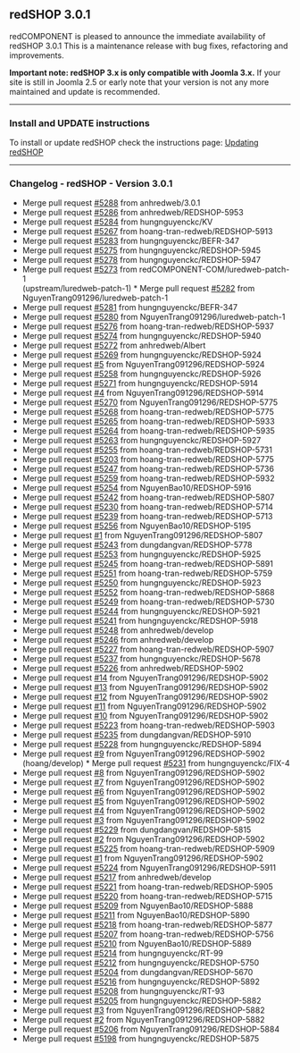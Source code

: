 ## redSHOP 3.0.1
redCOMPONENT is pleased to announce the immediate availability of redSHOP 3.0.1 This is a maintenance release with bug fixes, refactoring and improvements.

<b>Important note: redSHOP 3.x is only compatible with Joomla 3.x.</b> If your site is still in Joomla 2.5 or early note that your version is not any more maintained and update is recommended.

<hr>

### Install and UPDATE instructions
To install or update redSHOP check the instructions page: [Updating redSHOP](chapters/getting-started-general/updating-redshop.md)

<hr>

### Changelog - redSHOP - Version 3.0.1

<ul> 
<li>Merge pull request <a href="https://github.com/redCOMPONENT-COM/redSHOP/pull/5288">#5288</a> from anhredweb/3.0.1
<li>Merge pull request <a href="https://github.com/redCOMPONENT-COM/redSHOP/pull/5286">#5286</a> from anhredweb/REDSHOP-5953
<li>Merge pull request <a href="https://github.com/redCOMPONENT-COM/redSHOP/pull/5284">#5284</a> from hungnguyenckc/KV
<li>Merge pull request <a href="https://github.com/redCOMPONENT-COM/redSHOP/pull/5267">#5267</a> from hoang-tran-redweb/REDSHOP-5913
<li>Merge pull request <a href="https://github.com/redCOMPONENT-COM/redSHOP/pull/5283">#5283</a> from hungnguyenckc/BEFR-347
<li>Merge pull request <a href="https://github.com/redCOMPONENT-COM/redSHOP/pull/5275">#5275</a> from hungnguyenckc/REDSHOP-5945
<li>Merge pull request <a href="https://github.com/redCOMPONENT-COM/redSHOP/pull/5278">#5278</a> from hungnguyenckc/REDSHOP-5947
<li>Merge pull request <a href="https://github.com/redCOMPONENT-COM/redSHOP/pull/5273">#5273</a> from redCOMPONENT-COM/luredweb-patch-1<br>(upstream/luredweb-patch-1) * Merge pull request <a href="https://github.com/redCOMPONENT-COM/redSHOP/pull/5282">#5282</a> from NguyenTrang091296/luredweb-patch-1
<li>Merge pull request <a href="https://github.com/redCOMPONENT-COM/redSHOP/pull/5281">#5281</a> from hungnguyenckc/BEFR-347
<li>Merge pull request <a href="https://github.com/redCOMPONENT-COM/redSHOP/pull/5280">#5280</a> from NguyenTrang091296/luredweb-patch-1
<li>Merge pull request <a href="https://github.com/redCOMPONENT-COM/redSHOP/pull/5276">#5276</a> from hoang-tran-redweb/REDSHOP-5937
<li>Merge pull request <a href="https://github.com/redCOMPONENT-COM/redSHOP/pull/5274">#5274</a> from hungnguyenckc/REDSHOP-5940
<li>Merge pull request <a href="https://github.com/redCOMPONENT-COM/redSHOP/pull/5272">#5272</a> from anhredweb/Albert
<li>Merge pull request <a href="https://github.com/redCOMPONENT-COM/redSHOP/pull/5269">#5269</a> from hungnguyenckc/REDSHOP-5924
<li>Merge pull request <a href="https://github.com/redCOMPONENT-COM/redSHOP/pull/5">#5</a> from NguyenTrang091296/REDSHOP-5924
<li>Merge pull request <a href="https://github.com/redCOMPONENT-COM/redSHOP/pull/5258">#5258</a> from hungnguyenckc/REDSHOP-5926
<li>Merge pull request <a href="https://github.com/redCOMPONENT-COM/redSHOP/pull/5271">#5271</a> from hungnguyenckc/REDSHOP-5914
<li>Merge pull request <a href="https://github.com/redCOMPONENT-COM/redSHOP/pull/4">#4</a> from NguyenTrang091296/REDSHOP-5914
<li>Merge pull request <a href="https://github.com/redCOMPONENT-COM/redSHOP/pull/5270">#5270</a> from NguyenTrang091296/REDSHOP-5775
<li>Merge pull request <a href="https://github.com/redCOMPONENT-COM/redSHOP/pull/5268">#5268</a> from hoang-tran-redweb/REDSHOP-5775
<li>Merge pull request <a href="https://github.com/redCOMPONENT-COM/redSHOP/pull/5265">#5265</a> from hoang-tran-redweb/REDSHOP-5933
<li>Merge pull request <a href="https://github.com/redCOMPONENT-COM/redSHOP/pull/5264">#5264</a> from hoang-tran-redweb/REDSHOP-5935
<li>Merge pull request <a href="https://github.com/redCOMPONENT-COM/redSHOP/pull/5263">#5263</a> from hungnguyenckc/REDSHOP-5927
<li>Merge pull request <a href="https://github.com/redCOMPONENT-COM/redSHOP/pull/5255">#5255</a> from hoang-tran-redweb/REDSHOP-5731
<li>Merge pull request <a href="https://github.com/redCOMPONENT-COM/redSHOP/pull/5203">#5203</a> from hoang-tran-redweb/REDSHOP-5775
<li>Merge pull request <a href="https://github.com/redCOMPONENT-COM/redSHOP/pull/5247">#5247</a> from hoang-tran-redweb/REDSHOP-5736
<li>Merge pull request <a href="https://github.com/redCOMPONENT-COM/redSHOP/pull/5259">#5259</a> from hoang-tran-redweb/REDSHOP-5932
<li>Merge pull request <a href="https://github.com/redCOMPONENT-COM/redSHOP/pull/5254">#5254</a> from NguyenBao10/REDSHOP-5916
<li>Merge pull request <a href="https://github.com/redCOMPONENT-COM/redSHOP/pull/5242">#5242</a> from hoang-tran-redweb/REDSHOP-5807
<li>Merge pull request <a href="https://github.com/redCOMPONENT-COM/redSHOP/pull/5230">#5230</a> from hoang-tran-redweb/REDSHOP-5714
<li>Merge pull request <a href="https://github.com/redCOMPONENT-COM/redSHOP/pull/5239">#5239</a> from hoang-tran-redweb/REDSHOP-5713
<li>Merge pull request <a href="https://github.com/redCOMPONENT-COM/redSHOP/pull/5256">#5256</a> from NguyenBao10/REDSHOP-5195
<li>Merge pull request <a href="https://github.com/redCOMPONENT-COM/redSHOP/issues/1">#1</a> from NguyenTrang091296/REDSHOP-5807
<li>Merge pull request <a href="https://github.com/redCOMPONENT-COM/redSHOP/pull/5243">#5243</a> from dungdangvan/REDSHOP-5778
<li>Merge pull request <a href="https://github.com/redCOMPONENT-COM/redSHOP/pull/5253">#5253</a> from hungnguyenckc/REDSHOP-5925
<li>Merge pull request <a href="https://github.com/redCOMPONENT-COM/redSHOP/pull/5245">#5245</a> from hoang-tran-redweb/REDSHOP-5891
<li>Merge pull request <a href="https://github.com/redCOMPONENT-COM/redSHOP/pull/5251">#5251</a> from hoang-tran-redweb/REDSHOP-5759
<li>Merge pull request <a href="https://github.com/redCOMPONENT-COM/redSHOP/pull/5250">#5250</a> from hungnguyenckc/REDSHOP-5923
<li>Merge pull request <a href="https://github.com/redCOMPONENT-COM/redSHOP/pull/5252">#5252</a> from hoang-tran-redweb/REDSHOP-5868
<li>Merge pull request <a href="https://github.com/redCOMPONENT-COM/redSHOP/pull/5249">#5249</a> from hoang-tran-redweb/REDSHOP-5730
<li>Merge pull request <a href="https://github.com/redCOMPONENT-COM/redSHOP/pull/5244">#5244</a> from hungnguyenckc/REDSHOP-5921
<li>Merge pull request <a href="https://github.com/redCOMPONENT-COM/redSHOP/pull/5241">#5241</a> from hungnguyenckc/REDSHOP-5918
<li>Merge pull request <a href="https://github.com/redCOMPONENT-COM/redSHOP/pull/5248">#5248</a> from anhredweb/develop
<li>Merge pull request <a href="https://github.com/redCOMPONENT-COM/redSHOP/pull/5246">#5246</a> from anhredweb/develop
<li>Merge pull request <a href="https://github.com/redCOMPONENT-COM/redSHOP/pull/5227">#5227</a> from hoang-tran-redweb/REDSHOP-5907
<li>Merge pull request <a href="https://github.com/redCOMPONENT-COM/redSHOP/pull/5237">#5237</a> from hungnguyenckc/REDSHOP-5678
<li>Merge pull request <a href="https://github.com/redCOMPONENT-COM/redSHOP/pull/5226">#5226</a> from anhredweb/REDSHOP-5902
<li>Merge pull request <a href="https://github.com/redCOMPONENT-COM/redSHOP/pull/14">#14</a> from NguyenTrang091296/REDSHOP-5902
<li>Merge pull request <a href="https://github.com/redCOMPONENT-COM/redSHOP/pull/13">#13</a> from NguyenTrang091296/REDSHOP-5902
<li>Merge pull request <a href="https://github.com/redCOMPONENT-COM/redSHOP/pull/12">#12</a> from NguyenTrang091296/REDSHOP-5902
<li>Merge pull request <a href="https://github.com/redCOMPONENT-COM/redSHOP/pull/11">#11</a> from NguyenTrang091296/REDSHOP-5902
<li>Merge pull request <a href="https://github.com/redCOMPONENT-COM/redSHOP/pull/10">#10</a> from NguyenTrang091296/REDSHOP-5902
<li>Merge pull request <a href="https://github.com/redCOMPONENT-COM/redSHOP/pull/5223">#5223</a> from hoang-tran-redweb/REDSHOP-5903
<li>Merge pull request <a href="https://github.com/redCOMPONENT-COM/redSHOP/pull/5235">#5235</a> from dungdangvan/REDSHOP-5910
<li>Merge pull request <a href="https://github.com/redCOMPONENT-COM/redSHOP/pull/5228">#5228</a> from hungnguyenckc/REDSHOP-5894
<li>Merge pull request <a href="https://github.com/redCOMPONENT-COM/redSHOP/pull/9">#9</a> from NguyenTrang091296/REDSHOP-5902<br>(hoang/develop) * Merge pull request <a href="https://github.com/redCOMPONENT-COM/redSHOP/pull/5231">#5231</a> from hungnguyenckc/FIX-4
<li>Merge pull request <a href="https://github.com/redCOMPONENT-COM/redSHOP/pull/8">#8</a> from NguyenTrang091296/REDSHOP-5902
<li>Merge pull request <a href="https://github.com/redCOMPONENT-COM/redSHOP/pull/7">#7</a> from NguyenTrang091296/REDSHOP-5902
<li>Merge pull request <a href="https://github.com/redCOMPONENT-COM/redSHOP/pull/6">#6</a> from NguyenTrang091296/REDSHOP-5902
<li>Merge pull request <a href="https://github.com/redCOMPONENT-COM/redSHOP/pull/5">#5</a> from NguyenTrang091296/REDSHOP-5902
<li>Merge pull request <a href="https://github.com/redCOMPONENT-COM/redSHOP/pull/4">#4</a> from NguyenTrang091296/REDSHOP-5902
<li>Merge pull request <a href="https://github.com/redCOMPONENT-COM/redSHOP/pull/3">#3</a> from NguyenTrang091296/REDSHOP-5902
<li>Merge pull request <a href="https://github.com/redCOMPONENT-COM/redSHOP/pull/5229">#5229</a> from dungdangvan/REDSHOP-5815
<li>Merge pull request <a href="https://github.com/redCOMPONENT-COM/redSHOP/pull/2">#2</a> from NguyenTrang091296/REDSHOP-5902
<li>Merge pull request <a href="https://github.com/redCOMPONENT-COM/redSHOP/pull/5225">#5225</a> from hoang-tran-redweb/REDSHOP-5909
<li>Merge pull request <a href="https://github.com/redCOMPONENT-COM/redSHOP/issues/1">#1</a> from NguyenTrang091296/REDSHOP-5902
<li>Merge pull request <a href="https://github.com/redCOMPONENT-COM/redSHOP/pull/5224">#5224</a> from NguyenTrang091296/REDSHOP-5911
<li>Merge pull request <a href="https://github.com/redCOMPONENT-COM/redSHOP/pull/5217">#5217</a> from anhredweb/develop
<li>Merge pull request <a href="https://github.com/redCOMPONENT-COM/redSHOP/pull/5221">#5221</a> from hoang-tran-redweb/REDSHOP-5905
<li>Merge pull request <a href="https://github.com/redCOMPONENT-COM/redSHOP/pull/5220">#5220</a> from hoang-tran-redweb/REDSHOP-5715
<li>Merge pull request <a href="https://github.com/redCOMPONENT-COM/redSHOP/pull/5209">#5209</a> from NguyenBao10/REDSHOP-5888
<li>Merge pull request <a href="https://github.com/redCOMPONENT-COM/redSHOP/pull/5211">#5211</a> from NguyenBao10/REDSHOP-5890
<li>Merge pull request <a href="https://github.com/redCOMPONENT-COM/redSHOP/pull/5218">#5218</a> from hoang-tran-redweb/REDSHOP-5877
<li>Merge pull request <a href="https://github.com/redCOMPONENT-COM/redSHOP/pull/5207">#5207</a> from hoang-tran-redweb/REDSHOP-5756
<li>Merge pull request <a href="https://github.com/redCOMPONENT-COM/redSHOP/pull/5210">#5210</a> from NguyenBao10/REDSHOP-5889
<li>Merge pull request <a href="https://github.com/redCOMPONENT-COM/redSHOP/pull/5214">#5214</a> from hungnguyenckc/RT-99
<li>Merge pull request <a href="https://github.com/redCOMPONENT-COM/redSHOP/pull/5212">#5212</a> from hungnguyenckc/REDSHOP-5750
<li>Merge pull request <a href="https://github.com/redCOMPONENT-COM/redSHOP/pull/5204">#5204</a> from dungdangvan/REDSHOP-5670
<li>Merge pull request <a href="https://github.com/redCOMPONENT-COM/redSHOP/pull/5216">#5216</a> from hungnguyenckc/REDSHOP-5892
<li>Merge pull request <a href="https://github.com/redCOMPONENT-COM/redSHOP/pull/5208">#5208</a> from hungnguyenckc/RT-93
<li>Merge pull request <a href="https://github.com/redCOMPONENT-COM/redSHOP/pull/5205">#5205</a> from hungnguyenckc/REDSHOP-5882
<li>Merge pull request <a href="https://github.com/redCOMPONENT-COM/redSHOP/pull/3">#3</a> from NguyenTrang091296/REDSHOP-5882
<li>Merge pull request <a href="https://github.com/redCOMPONENT-COM/redSHOP/pull/2">#2</a> from NguyenTrang091296/REDSHOP-5882
<li>Merge pull request <a href="https://github.com/redCOMPONENT-COM/redSHOP/pull/5206">#5206</a> from NguyenTrang091296/REDSHOP-5884
<li>Merge pull request <a href="https://github.com/redCOMPONENT-COM/redSHOP/pull/5198">#5198</a> from hungnguyenckc/REDSHOP-5875
</ul>